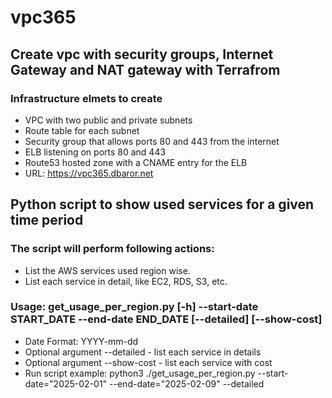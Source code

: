 # vpc365

## Create vpc with security groups, Internet Gateway and NAT gateway with Terrafrom

### Infrastructure elmets to create
- VPC with two public and private subnets
- Route table for each subnet
- Security group that allows ports 80 and 443 from the internet
- ELB listening on ports 80 and 443
- Route53 hosted zone with a CNAME entry for the ELB
- URL: https://vpc365.dbaror.net

## Python script to show used services for a given time period

### The script will perform following actions:
- List the AWS services used region wise.
- List each service in detail, like EC2, RDS, S3, etc.
  
### Usage: get_usage_per_region.py [-h] --start-date START_DATE --end-date END_DATE [--detailed] [--show-cost]
- Date Format: YYYY-mm-dd
- Optional argument --detailed - list each service in details
- Optional argument --show-cost - list each service with cost
- Run script example: python3 ./get_usage_per_region.py --start-date="2025-02-01" --end-date="2025-02-09" --detailed 
